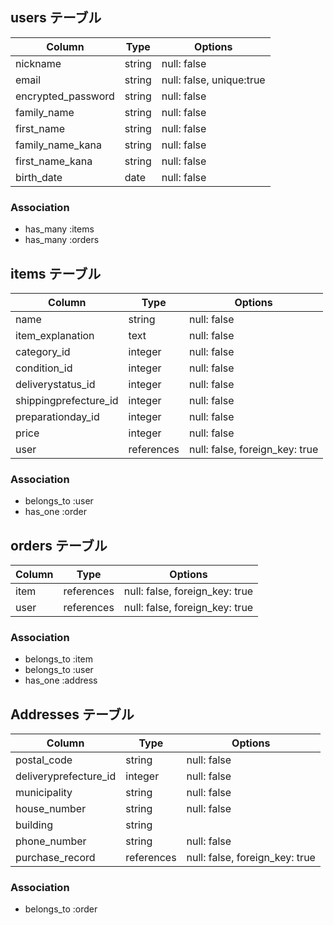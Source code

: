 ## users テーブル

| Column             | Type     | Options                  |
|--------------------|----------|--------------------------|
| nickname           | string   | null: false              |
| email              | string   | null: false, unique:true |
| encrypted_password | string   | null: false              |
| family_name        | string   | null: false              |
| first_name         | string   | null: false              |
| family_name_kana   | string   | null: false              |
| first_name_kana    | string   | null: false              |
| birth_date         | date     | null: false              |


### Association
- has_many :items
- has_many :orders


## items テーブル

| Column                 | Type       | Options                        |
|------------------------|------------|--------------------------------|
| name                   | string     | null: false                    |
| item_explanation       | text       | null: false                    |
| category_id            | integer    | null: false                    |
| condition_id           | integer    | null: false                    |
| deliverystatus_id      | integer    | null: false                    |
| shippingprefecture_id  | integer    | null: false                    |
| preparationday_id      | integer    | null: false                    |
| price                  | integer    | null: false                    |
| user                   | references | null: false, foreign_key: true |


### Association
- belongs_to :user
- has_one :order


## orders テーブル

| Column              | Type       | Options                        |
|---------------------|------------|--------------------------------|
| item                | references | null: false, foreign_key: true |
| user                | references | null: false, foreign_key: true |


### Association
- belongs_to :item
- belongs_to :user
- has_one :address


## Addresses テーブル

| Column                 | Type       | Options                        |
|------------------------|------------|--------------------------------|
| postal_code            | string     | null: false                    |
| deliveryprefecture_id  | integer    | null: false                    |
| municipality           | string     | null: false                    |
| house_number           | string     | null: false                    |
| building               | string     |                                |
| phone_number           | string     | null: false                    |
| purchase_record        | references | null: false, foreign_key: true |


### Association
- belongs_to :order
